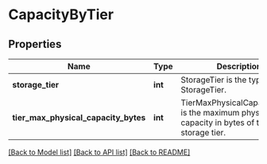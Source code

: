 # CapacityByTier

## Properties
Name | Type | Description | Notes
------------ | ------------- | ------------- | -------------
**storage_tier** | **int** | StorageTier is the type of StorageTier. | [optional] 
**tier_max_physical_capacity_bytes** | **int** | TierMaxPhysicalCapacityBytes is the maximum physical capacity in bytes of the storage tier. | [optional] 

[[Back to Model list]](../README.md#documentation-for-models) [[Back to API list]](../README.md#documentation-for-api-endpoints) [[Back to README]](../README.md)


